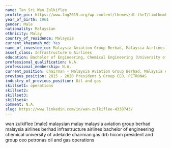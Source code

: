```yaml
---
name: Tan Sri Wan Zulkiflee
profile_pic: https://www.lng2019.org/wp-content/themes/dt-the7/timthumb.php?src=https://www.lng2019.org/wp-content/uploads/2018/08/LNG2019-Speakers-Wan-Zulkiflee-Square.jpg&w=200&h=200&zc=1&q=90
year_of_birth: 1961
gender: Male
nationality: Malaysian 
ethnicity: Malay
country_of_residence: Malaysia 
current_khazanah_md: Yes
name_of_investee_co: Malaysia Aviation Group Berhad, Malaysia Airlines Berhad
asset_class: Infrastructure & Airlines
education: Bachelor of Engineering, Chemical Engineering (University of Adelaide)
professional_qualification: N.A.
professional_membership: N.A.
current_position: Chairman - Malaysia Aviation Group Berhad, Malaysia Airlines Berhad, GAS Malaysia, DRB-HICOM
previous_position: 2015 - 2020 President & Group CEO, PETRONAS
industry_of_previous_position: Oil and gas
skillset1: operations
skillset2: 
skillset3: 
skillset4: 
comment: N.A.
slug: https://www.linkedin.com/in/wan-zulkiflee-4338743/
---
```


wan zulkiflee [male] malaysian malay malaysia aviation group berhad malaysia airlines berhad infrastructure airlines bachelor of engineering chemical university of adelaide chairman gas drb hicom president and group ceo petronas oil and gas operations